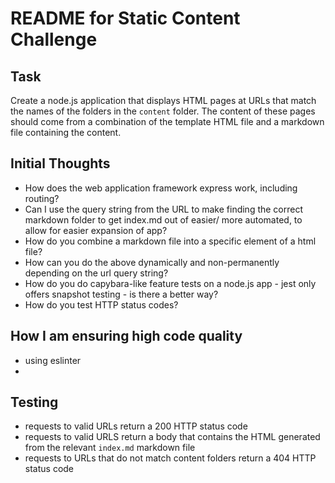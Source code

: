 # README for Static Content Challenge

## Task

Create a node.js application that displays HTML pages at URLs that match the names of the folders in the `content` folder. The content of these pages should come from a combination of the template HTML file and a markdown file containing the content.

## Initial Thoughts
  - How does the web application framework express work, including routing?
  - Can I use the query string from the URL to make finding the correct markdown folder to get index.md out of easier/ more automated, to allow for easier expansion of app?
  - How do you combine a markdown file into a specific element of a html file?
  - How can you do the above dynamically and non-permanently depending on the url query string?
  - How do you do capybara-like feature tests on a node.js app - jest only offers snapshot testing - is there a better way?
  - How do you test HTTP status codes?

## How I am ensuring high code quality
- using eslinter
- 

## Testing

* requests to valid URLs return a 200 HTTP status code
* requests to valid URLS return a body that contains the HTML generated from the relevant `index.md` markdown file
* requests to URLs that do not match content folders return a 404 HTTP status code
